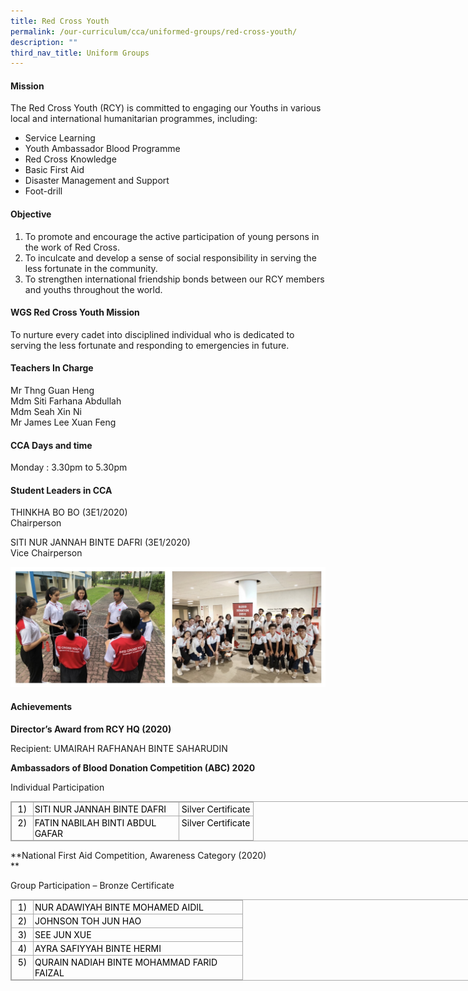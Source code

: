 ```yaml
---
title: Red Cross Youth
permalink: /our-curriculum/cca/uniformed-groups/red-cross-youth/
description: ""
third_nav_title: Uniform Groups
---
```

#### Mission

The Red Cross Youth (RCY) is committed to engaging our Youths in various local and international humanitarian programmes, including:

  

*   Service Learning
*   Youth Ambassador Blood Programme
*   Red Cross Knowledge
*   Basic First Aid
*   Disaster Management and Support
*   Foot-drill

  

#### Objective

1.  To promote and encourage the active participation of young persons in the work of Red Cross.
2.  To inculcate and develop a sense of social responsibility in serving the less fortunate in the community.
3.  To strengthen international friendship bonds between our RCY members and youths throughout the world.

  

#### WGS Red Cross Youth Mission

To nurture every cadet into disciplined individual who is dedicated to serving the less fortunate and responding to emergencies in future.

  

#### Teachers In Charge

Mr Thng Guan Heng <br>
Mdm Siti Farhana Abdullah <br>
Mdm Seah Xin Ni <br>
Mr James Lee Xuan Feng

  

#### CCA Days and time

Monday : 3.30pm to 5.30pm  

#### Student Leaders in CCA

THINKHA BO BO (3E1/2020) <br>
Chairperson

  

SITI NUR JANNAH BINTE DAFRI (3E1/2020) <br>
Vice Chairperson

![Red Cross Youth](/images/red%20cross%20youth.jpg)

#### Achievements

**Director’s Award from RCY HQ (2020)**

Recipient: UMAIRAH RAFHANAH BINTE SAHARUDIN

  

**Ambassadors of Blood Donation Competition (ABC) 2020**

  

Individual Participation

<table border="0" cellspacing="0" cellpadding="0" class="iveo_table ives_tab_simple3" style="margin: 0px; outline: 0px; padding: 0px; border-collapse: collapse; border: 1px solid rgb(170, 170, 170); width: 856px;"><tbody style="margin: 0px; outline: 0px; padding: 0px;"><tr style="margin: 0px; outline: 0px; padding: 0px;"><td valign="top" style="margin: 0px; outline: 0px; padding: 2px; text-align: center; border: 1px solid rgb(170, 170, 170); width: 22.25pt;"><font color="#000000" style="margin: 0px; outline: 0px; padding: 0px;">1)</font><br style="margin: 0px; outline: 0px; padding: 0px;"></td><td valign="top" style="margin: 0px; outline: 0px; padding: 2px; text-align: left; border: 1px solid rgb(170, 170, 170); width: 171pt;"><font color="#000000" style="margin: 0px; outline: 0px; padding: 0px;">SITI NUR JANNAH BINTE DAFRI</font><br style="margin: 0px; outline: 0px; padding: 0px;"></td><td valign="top" style="margin: 0px; outline: 0px; padding: 2px; text-align: center; border: 1px solid rgb(170, 170, 170); width: 85.5pt;"><font color="#000000" style="margin: 0px; outline: 0px; padding: 0px;">Silver Certificate</font><br style="margin: 0px; outline: 0px; padding: 0px;"></td></tr><tr style="margin: 0px; outline: 0px; padding: 0px;"><td valign="top" style="margin: 0px; outline: 0px; padding: 2px; text-align: center; border: 1px solid rgb(170, 170, 170); width: 22.25pt;"><font color="#000000" style="margin: 0px; outline: 0px; padding: 0px;">2)</font><br style="margin: 0px; outline: 0px; padding: 0px;"></td><td valign="top" style="margin: 0px; outline: 0px; padding: 2px; text-align: left; border: 1px solid rgb(170, 170, 170); width: 171pt;"><font color="#000000" style="margin: 0px; outline: 0px; padding: 0px;">FATIN NABILAH BINTI ABDUL GAFAR</font><br style="margin: 0px; outline: 0px; padding: 0px;"></td><td valign="top" style="margin: 0px; outline: 0px; padding: 2px; text-align: center; border: 1px solid rgb(170, 170, 170); width: 85.5pt;"><font color="#000000" style="margin: 0px; outline: 0px; padding: 0px;">Silver Certificate</font><br style="margin: 0px; outline: 0px; padding: 0px;"></td></tr></tbody></table>

  

**National First Aid Competition, Awareness Category (2020)  
**

  

Group Participation – Bronze Certificate  

<table border="0" cellspacing="0" cellpadding="0" class="iveo_table ives_tab_simple3" style="margin: 0px; outline: 0px; padding: 0px; border-collapse: collapse; border: 1px solid rgb(170, 170, 170); width: 856px;"><tbody style="margin: 0px; outline: 0px; padding: 0px;"><tr style="margin: 0px; outline: 0px; padding: 0px;"><td valign="top" style="margin: 0px; outline: 0px; padding: 2px; text-align: center; border: 1px solid rgb(170, 170, 170); width: 22.25pt;"><font color="#000000" style="margin: 0px; outline: 0px; padding: 0px;">1)</font><br style="margin: 0px; outline: 0px; padding: 0px;"></td><td valign="top" style="margin: 0px; outline: 0px; padding: 2px; text-align: left; border: 1px solid rgb(170, 170, 170); width: 247.25pt;"><font color="#000000" style="margin: 0px; outline: 0px; padding: 0px;">NUR ADAWIYAH BINTE MOHAMED AIDIL</font><br style="margin: 0px; outline: 0px; padding: 0px;"></td></tr><tr style="margin: 0px; outline: 0px; padding: 0px;"><td valign="top" style="margin: 0px; outline: 0px; padding: 2px; text-align: center; border: 1px solid rgb(170, 170, 170); width: 22.5pt;"><font color="#000000" style="margin: 0px; outline: 0px; padding: 0px;">2)</font><br style="margin: 0px; outline: 0px; padding: 0px;"></td><td valign="bottom" style="margin: 0px; outline: 0px; padding: 2px; text-align: left; border: 1px solid rgb(170, 170, 170); width: 247.25pt;"><font color="#000000" style="margin: 0px; outline: 0px; padding: 0px;">JOHNSON TOH JUN HAO</font><br style="margin: 0px; outline: 0px; padding: 0px;"></td></tr><tr style="margin: 0px; outline: 0px; padding: 0px;"><td valign="top" style="margin: 0px; outline: 0px; padding: 2px; text-align: center; border: 1px solid rgb(170, 170, 170); width: 22.5pt;"><font color="#000000" style="margin: 0px; outline: 0px; padding: 0px;">3)</font><br style="margin: 0px; outline: 0px; padding: 0px;"></td><td valign="bottom" style="margin: 0px; outline: 0px; padding: 2px; text-align: left; border: 1px solid rgb(170, 170, 170); width: 247.25pt;"><font color="#000000" style="margin: 0px; outline: 0px; padding: 0px;">SEE JUN XUE</font><br style="margin: 0px; outline: 0px; padding: 0px;"></td></tr><tr style="margin: 0px; outline: 0px; padding: 0px;"><td valign="top" style="margin: 0px; outline: 0px; padding: 2px; text-align: center; border: 1px solid rgb(170, 170, 170); width: 22.5pt;"><font color="#000000" style="margin: 0px; outline: 0px; padding: 0px;">4)</font><br style="margin: 0px; outline: 0px; padding: 0px;"></td><td valign="top" style="margin: 0px; outline: 0px; padding: 2px; text-align: left; border: 1px solid rgb(170, 170, 170); width: 247.25pt;"><font color="#000000" style="margin: 0px; outline: 0px; padding: 0px;">AYRA SAFIYYAH BINTE HERMI</font><br style="margin: 0px; outline: 0px; padding: 0px;"></td></tr><tr style="margin: 0px; outline: 0px; padding: 0px; height: 9.85pt;"><td valign="top" style="margin: 0px; outline: 0px; padding: 2px; text-align: center; border: 1px solid rgb(170, 170, 170); width: 22.5pt;"><font color="#000000" style="margin: 0px; outline: 0px; padding: 0px;">5)</font><br style="margin: 0px; outline: 0px; padding: 0px;"></td><td valign="top" style="margin: 0px; outline: 0px; padding: 2px; text-align: left; border: 1px solid rgb(170, 170, 170); width: 247.25pt;"><font color="#000000" style="margin: 0px; outline: 0px; padding: 0px;">QURAIN NADIAH BINTE MOHAMMAD FARID FAIZAL</font></td></tr></tbody></table>